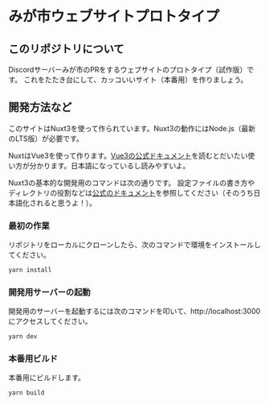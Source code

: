 # みが市ウェブサイトプロトタイプ

## このリポジトリについて

Discordサーバーみが市のPRをするウェブサイトのプロトタイプ（試作版）です。
これをたたき台にして、カッコいいサイト（本番用）を作りましょう。

## 開発方法など

このサイトはNuxt3を使って作られています。Nuxt3の動作にはNode.js（最新のLTS版）が必要です。

NuxtはVue3を使って作ります。[Vue3の公式ドキュメント](https://v3.ja.vuejs.org/guide/introduction.html)を読むとだいたい使い方が分かります。日本語になっているし読みやすいよ。

Nuxt3の基本的な開発用のコマンドは次の通りです。
設定ファイルの書き方やディレクトリの役割などは[公式のドキュメント](https://v3.nuxtjs.org)を参照してください（そのうち日本語化されると思うよ！）。

### 最初の作業

リポジトリをローカルにクローンしたら、次のコマンドで環境をインストールしてください。

```bash
yarn install
```

### 開発用サーバーの起動

開発用のサーバーを起動するには次のコマンドを叩いて、http://localhost:3000 にアクセスしてください。

```bash
yarn dev
```

### 本番用ビルド

本番用にビルドします。

```bash
yarn build
```
